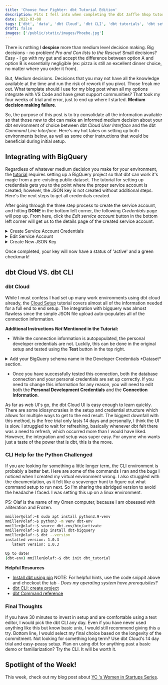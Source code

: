 ```yaml
---
title: 'Choose Your Fighter: dbt Tutorial Edition'
description: Pits I fell into when completing the dbt Jaffle Shop tutorial and how to avoid them.
date: 2022-03-08
tags: ['dbt', 'data', 'dbt Cloud', 'dbt CLI', 'dbt tutorials', 'dbt setup']
draft: false
images: ['/public/static/images/Phoebe.jpg']
---
```


There is nothing I **despise** more than medium level decision making. Big decisions - no problem! _Pro and Con lists to the Rescue!_ Small decisions? Easy - I go with my gut and accept the difference between option A and option B is essentially negligible (ex: pizza is still an excellent dinner choice, no matter where you order it from).

But, Medium decisions. Decisions that you may not have all the knowledge available at the time and run the risk of rework if you pivot. Those freak me out. What template should I use for my blog post when all my options integrate with VS Code and have great support communities? That took my four weeks of trial and error, just to end up where I started. **Medium decision making failure**.

So, the purpose of this post is to try consolidate all the information available so that those new to dbt can make an informed medium decision about your dbt environment of choice between dbt _Cloud User Interface_ and the dbt _Command Line Interface_. Here's my hot takes on setting up both environments below, as well as some other instructions that would be beneficial during initial setup.

## Integrating with BigQuery

Regardless of whatever medium decision you make for your environment, the [tutorial](https://docs.getdbt.com/tutorial/setting-up) requires setting up a BigQuery project so that dbt can work it's magic from a pre-existing public dataset. The tutorial for setting up credentials gets you to the point where the proper service account is created; however, the JSON key is not created without additional steps. Here's the next steps to get all credentials created.

After going through the three step process to create the service account, and hitting **DONE** in the bottom left corner, the following _Credentials_ page will pop up. From here, click the _Edit service account_ button in the bottom left corner will get us to the details page of the created service account.

<div class="not-prose">
<details class="bg-slate-500 dark:open:bg-slate-900 open:ring-1 open:ring-black/5 dark:open:ring-white/10 open:shadow-lg p-6 rounded-lg ">
  <summary class="text-sm leading-6 text-slate-900 dark:text-white font-semibold select-none">
    Create Service Account Credentials
  </summary>
  <img src="/static/images/credentials_2.jpg" class="center"/> 
</details>

<details class="bg-slate-500 dark:open:bg-slate-900 open:ring-1 open:ring-black/5 dark:open:ring-white/10 open:shadow-lg p-6 rounded-lg ">
  <summary class="text-sm leading-6 text-slate-900 dark:text-white font-semibold select-none">
    Edit Service Account
  </summary>
  <img src="/static/images/pointer.jpg" class="center"/> 
</details>

<details class="bg-slate-500 dark:open:bg-slate-900 open:ring-1 open:ring-black/5 dark:open:ring-white/10 open:shadow-lg p-6 rounded-lg ">
  <summary class="text-sm leading-6 text-slate-900 dark:text-white font-semibold select-none">
    Create New JSON Key
  </summary>
  <img src="/static/images/createnewkey.jpg" class="center"/> 
</details>
</div>

Once completed, your key will now have a status of 'active' and a green checkmark!

## dbt Cloud VS. dbt CLI

### dbt Cloud

While I must confess I had set up many work environments using dbt cloud already, the [Cloud Setup](https://docs.getdbt.com/tutorial/create-a-project-dbt-cloud) tutorial covers almost all of the information needed for a full end to end setup. The integration with bigquery was almost flawless since the simple JSON file upload auto-populates all of the connection information.

**Additional Instructions _Not_ Mentioned in the Tutorial:**

- While the connection information is autopopulated, the personal developer credentials are not. Luckily, this can be done in the original setup and tested using the **Test** button in the top right.
<div class="not-prose">
<details class="bg-slate-500 dark:open:bg-slate-900 open:ring-1 open:ring-black/5 dark:open:ring-white/10 open:shadow-lg p-6 rounded-lg ">
  <summary class="text-sm leading-6 text-slate-900 dark:text-white font-semibold select-none">
    Add your BigQuery schema name in the Developer Credentials *Dataset* section. 
  </summary>
  <img src="/static/images/developer_credentials.png" class="center"/> 
</details>
</div>

- Once you have successfully tested this connection, both the database connection and your personal credentials are set up correctly. If you need to change this information for any reason, you will need to edit both the **Personal Development Credentials** and the **Connection Information**.

As far as web UI's go, the dbt Cloud UI is easy enough to learn quickly. There are some idiosyncrasies in the setup and credential structure which allows for multiple ways to get to the end result. The biggest downfall with this method, is the free trial only lasts 14 days and personally, I think the UI is slow. I struggled to wait for refreshing, basically whenever dbt felt there was a need to refresh, which occurred more than I would have liked. However, the integration and setup was super easy. For anyone who wants just a taste of the power that is dbt, this is the move.

### CLI Help for the Python Challenged

If you are looking for something a little longer term, the CLI environment is probably a better bet. Here are some of the commands I ran and the bugs I noticed when I created my virtual environment wrong. I also struggled with the documentation, as it felt like a scavenger hunt to figure out what command setup to run next. So I'm sharing the abridged version to avoid the headache I faced. I was setting this up on a linux environment.

PS: Olaf is the name of my Omen computer, because I am obsessed with alliteration and Frozen.

```sh
mmiller@olaf:~$ sudo apt install python3.9-venv
mmiller@olaf:~$ python3 -m venv dbt-env
mmiller@olaf:~$ source dbt-env/bin/activate
mmiller@olaf:~$ pip install dbt-bigquery
mmiller@olaf:~$ dbt --version
installed version: 1.0.3
   latest version: 1.0.3

Up to date!
(dbt-env) mmiller@olaf:~$ dbt init dbt_tutorial
```

**Helpful Resources**

- [Install dbt using pip](https://docs.getdbt.com/dbt-cli/install/pip) NOTE: For helpful hints, use the code snippit above and checkout the tab - _Does my operating system have prerequisites?_
- [dbt CLI: create project](https://docs.getdbt.com/tutorial/create-a-project-dbt-cli)
- [dbt Command reference](https://docs.getdbt.com/reference/dbt-commands)

### Final Thoughts

If you have 30 minutes to invest in setup and are comfortable using a text editor, I would pick the dbt CLI any day. Even if you have never used anything like this but know basic unix, I would still recommend giving this a try. Bottom line, I would select my final choice based on the longevity of the commitment. Not looking for something long term? Use dbt Cloud's 14 day trial and easy-peasy setup. Plan on using dbt for anything past a basic demo or familiarization? Try the CLI. It will be worth it.

## Spotlight of the Week!

This week, check out my blog post about [YC 's Women in Startups Series](SWOT/../../SOTW/My_Experience_in%20_YCs_Women_in_Startups_Series.md).
